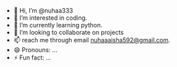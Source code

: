 - 👋 Hi, I’m @nuhaa333
- 👀 I’m interested in coding.
- 🌱 I’m currently learning python.
- 💞️ I’m looking to collaborate on projects
- 📫 reach me through email nuhaaaisha592@gmail.com.
- 😄 Pronouns: ...
- ⚡ Fun fact: ...

<!---
nuhaa333/nuhaa333 is a ✨ special ✨ repository because its `README.md` (this file) appears on your GitHub profile.
You can click the Preview link to take a look at your changes.
--->
